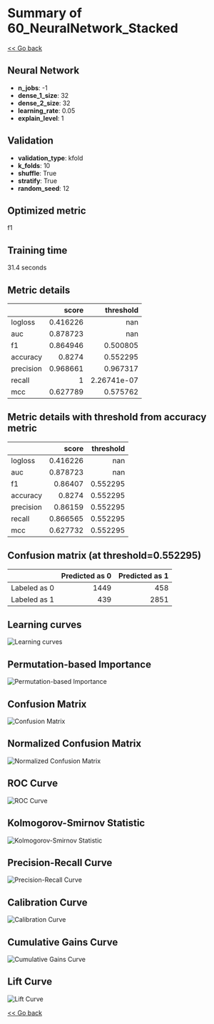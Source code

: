 # Summary of 60_NeuralNetwork_Stacked

[<< Go back](../README.md)


## Neural Network
- **n_jobs**: -1
- **dense_1_size**: 32
- **dense_2_size**: 32
- **learning_rate**: 0.05
- **explain_level**: 1

## Validation
 - **validation_type**: kfold
 - **k_folds**: 10
 - **shuffle**: True
 - **stratify**: True
 - **random_seed**: 12

## Optimized metric
f1

## Training time

31.4 seconds

## Metric details
|           |    score |     threshold |
|:----------|---------:|--------------:|
| logloss   | 0.416226 | nan           |
| auc       | 0.878723 | nan           |
| f1        | 0.864946 |   0.500805    |
| accuracy  | 0.8274   |   0.552295    |
| precision | 0.968661 |   0.967317    |
| recall    | 1        |   2.26741e-07 |
| mcc       | 0.627789 |   0.575762    |


## Metric details with threshold from accuracy metric
|           |    score |   threshold |
|:----------|---------:|------------:|
| logloss   | 0.416226 |  nan        |
| auc       | 0.878723 |  nan        |
| f1        | 0.86407  |    0.552295 |
| accuracy  | 0.8274   |    0.552295 |
| precision | 0.86159  |    0.552295 |
| recall    | 0.866565 |    0.552295 |
| mcc       | 0.627732 |    0.552295 |


## Confusion matrix (at threshold=0.552295)
|              |   Predicted as 0 |   Predicted as 1 |
|:-------------|-----------------:|-----------------:|
| Labeled as 0 |             1449 |              458 |
| Labeled as 1 |              439 |             2851 |

## Learning curves
![Learning curves](learning_curves.png)

## Permutation-based Importance
![Permutation-based Importance](permutation_importance.png)
## Confusion Matrix

![Confusion Matrix](confusion_matrix.png)


## Normalized Confusion Matrix

![Normalized Confusion Matrix](confusion_matrix_normalized.png)


## ROC Curve

![ROC Curve](roc_curve.png)


## Kolmogorov-Smirnov Statistic

![Kolmogorov-Smirnov Statistic](ks_statistic.png)


## Precision-Recall Curve

![Precision-Recall Curve](precision_recall_curve.png)


## Calibration Curve

![Calibration Curve](calibration_curve_curve.png)


## Cumulative Gains Curve

![Cumulative Gains Curve](cumulative_gains_curve.png)


## Lift Curve

![Lift Curve](lift_curve.png)



[<< Go back](../README.md)
